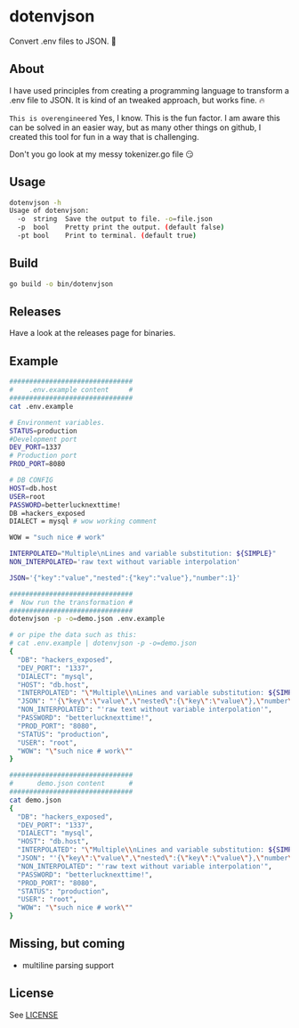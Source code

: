 # dotenvjson

Convert .env files to JSON. 📄

## About

I have used principles from creating a programming language to transform a .env file to JSON. It is kind of an tweaked approach, but works fine. 🔥

`This is overengineered`
Yes, I know. This is the fun factor. I am aware this can be solved in an easier way, but as many other things on github, I created this tool for fun in a way that is challenging.

Don't you go look at my messy tokenizer.go file 😏

## Usage

```bash
dotenvjson -h
Usage of dotenvjson:
  -o  string  Save the output to file. -o=file.json
  -p  bool    Pretty print the output. (default false)
  -pt bool    Print to terminal. (default true)
```

## Build

```bash
go build -o bin/dotenvjson
```

## Releases

Have a look at the releases page for binaries.

## Example

```bash
###############################
#    .env.example content     #
###############################
cat .env.example

# Environment variables.
STATUS=production
#Development port
DEV_PORT=1337
# Production port
PROD_PORT=8080

# DB CONFIG
HOST=db.host
USER=root
PASSWORD=betterlucknexttime!
DB =hackers_exposed
DIALECT = mysql # wow working comment

WOW = "such nice # work"

INTERPOLATED="Multiple\nLines and variable substitution: ${SIMPLE}"
NON_INTERPOLATED='raw text without variable interpolation'

JSON='{"key":"value","nested":{"key":"value"},"number":1}'

###############################
#  Now run the transformation #
###############################
dotenvjson -p -o=demo.json .env.example

# or pipe the data such as this:
# cat .env.example | dotenvjson -p -o=demo.json
{
  "DB": "hackers_exposed",
  "DEV_PORT": "1337",
  "DIALECT": "mysql",
  "HOST": "db.host",
  "INTERPOLATED": "\"Multiple\\nLines and variable substitution: ${SIMPLE}\"",
  "JSON": "'{\"key\":\"value\",\"nested\":{\"key\":\"value\"},\"number\":1}'",
  "NON_INTERPOLATED": "'raw text without variable interpolation'",
  "PASSWORD": "betterlucknexttime!",
  "PROD_PORT": "8080",
  "STATUS": "production",
  "USER": "root",
  "WOW": "\"such nice # work\""
}

###############################
#      demo.json content      #
###############################
cat demo.json
{
  "DB": "hackers_exposed",
  "DEV_PORT": "1337",
  "DIALECT": "mysql",
  "HOST": "db.host",
  "INTERPOLATED": "\"Multiple\\nLines and variable substitution: ${SIMPLE}\"",
  "JSON": "'{\"key\":\"value\",\"nested\":{\"key\":\"value\"},\"number\":1}'",
  "NON_INTERPOLATED": "'raw text without variable interpolation'",
  "PASSWORD": "betterlucknexttime!",
  "PROD_PORT": "8080",
  "STATUS": "production",
  "USER": "root",
  "WOW": "\"such nice # work\""
}
```

## Missing, but coming

- multiline parsing support

## License

See [LICENSE](LICENSE)
